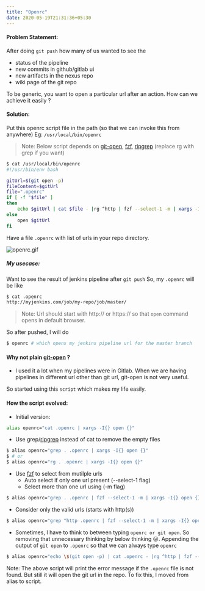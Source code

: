 ```yaml
---
title: "Openrc"
date: 2020-05-19T21:31:36+05:30
---
```


#### Problem Statement:

After doing `git push` how many of us wanted to see the
    
- status of the pipeline
- new commits in github/gitlab ui
- new artifacts in the nexus repo
- wiki page of the git repo


To be generic, you want to open a particular url after an action. How can we achieve it easily ?

#### Solution:

Put this openrc script file in the path (so that we can invoke this from anywhere) Eg: `/usr/local/bin/openrc`

> Note: Below script depends on [git-open](https://github.com/paulirish/git-open), [fzf](https://github.com/junegunn/fzf), [ripgrep](https://github.com/BurntSushi/ripgrep) (replace rg with grep if you want)

```sh
$ cat /usr/local/bin/openrc
#!/usr/bin/env bash

gitUrl=$(git open -p)
fileContent=$gitUrl
file=".openrc"
if [ -f "$file" ]
then
	echo $gitUrl | cat $file - |rg ^http | fzf --select-1 -m | xargs -I{} open {}
else
    open $gitUrl
fi
```

Have a file `.openrc` with list of urls in your repo directory.

![openrc.gif](/openrc.gif)

##### My usecase:
Want to see the result of jenkins pipeline after `git push`
So, my `.openrc` will be like

```sh
$ cat .openrc
http://myjenkins.com/job/my-repo/job/master/
```

> Note: Url should start with http:// or https:// so that `open` command opens in default browser.

So after pushed, I will do 
```sh
$ openrc # which opens my jenkins pipeline url for the master branch
```

#### Why not plain [git-open](https://github.com/paulirish/git-open) ?
- I used it a lot when my pipelines were in Gitlab. When we are having pipelines in different url other than git url, git-open is not very useful.

So started using this `script` which makes my life easily.

#### How the script evolved:

- Initial version:

```sh
alias openrc="cat .openrc | xargs -I{} open {}"
```

- Use grep/[ripgrep](https://github.com/BurntSushi/ripgrep) instead of cat to remove the empty files
```sh
$ alias openrc="grep . .openrc | xargs -I{} open {}"
$ # or
$ alias openrc="rg . .openrc | xargs -I{} open {}"
```

- Use [fzf](https://github.com/junegunn/fzf) to select from mutilple urls
    - Auto select if only one url present (--select-1 flag)
    - Select more than one url using <TAB> (-m flag)
```sh
$ alias openrc="grep . .openrc | fzf --select-1 -m | xargs -I{} open {}"
```

- Consider only the valid urls (starts with http(s))

```sh
$ alias openrc="grep ^http .openrc | fzf --select-1 -m | xargs -I{} open {}"
```

- Sometimes, I have to think to between typing `openrc or git open`. So removing that unnecessary thinking by below thinking 😛. Appending the output of `git open` to `.openrc` so that we can always type `openrc`
```sh
$ alias openrc="echo \$(git open -p) | cat .openrc - |rg ^http | fzf --select-1 -m | xargs -I{} open {}"
```

Note: The above script will print the error message if the `.openrc` file is not found. But still it will open the git url in the repo. To fix this, I moved from alias to script.
